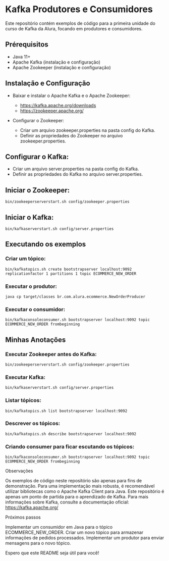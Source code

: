 # Kafka  Produtores e Consumidores  
Este repositório contém exemplos de código para a primeira unidade do curso de Kafka da Alura, focando em produtores e consumidores.

## Prérequisitos
  - Java 11+  
  - Apache Kafka (instalação e configuração)  
  - Apache Zookeeper (instalação e configuração)  

## Instalação e Configuração  
  - Baixar e instalar o Apache Kafka e o Apache Zookeeper:  
    - https://kafka.apache.org/downloads
    - https://zookeeper.apache.org/

  - Configurar o Zookeeper:  
    - Criar um arquivo zookeeper.properties na pasta config do Kafka.  
    - Definir as propriedades do Zookeeper no arquivo zookeeper.properties.  

## Configurar o Kafka:  
  - Criar um arquivo server.properties na pasta config do Kafka.  
  - Definir as propriedades do Kafka no arquivo server.properties.  

## Iniciar o Zookeeper:
    bin/zookeeperserverstart.sh config/zookeeper.properties
                           
## Iniciar o Kafka:
    bin/kafkaserverstart.sh config/server.properties
                    
## Executando os exemplos

### Criar um tópico:
    bin/kafkatopics.sh create bootstrapserver localhost:9092 replicationfactor 1 partitions 1 topic ECOMMERCE_NEW_ORDER
                    
### Executar o produtor:
    java cp target/classes br.com.alura.ecommerce.NewOrderProducer
                        
### Executar o consumidor:
    bin/kafkaconsoleconsumer.sh bootstrapserver localhost:9092 topic ECOMMERCE_NEW_ORDER frombeginning
                
## Minhas Anotações

### Executar Zookeeper antes do Kafka:
    bin/zookeeperserverstart.sh config/zookeeper.properties
                         
### Executar Kafka:
    bin/kafkaserverstart.sh config/server.properties
                                
### Listar tópicos:
    bin/kafkatopics.sh list bootstrapserver localhost:9092

### Descrever os tópicos:
    bin/kafkatopics.sh describe bootstrapserver localhost:9092
                    
### Criando consumer para ficar escutando os tópicos:
    bin/kafkaconsoleconsumer.sh bootstrapserver localhost:9092 topic ECOMMERCE_NEW_ORDER frombeginning

Observações

Os exemplos de código neste repositório são apenas para fins de demonstração.
Para uma implementação mais robusta, é recomendável utilizar bibliotecas como o Apache Kafka Client para Java.
Este repositório é apenas um ponto de partida para o aprendizado de Kafka. 
Para mais informações sobre Kafka, consulte a documentação oficial: https://kafka.apache.org/

Próximos passos

Implementar um consumidor em Java para o tópico ECOMMERCE_NEW_ORDER.
Criar um novo tópico para armazenar informações de pedidos processados.
Implementar um produtor para enviar mensagens para o novo tópico.

Espero que este README seja útil para você! 
